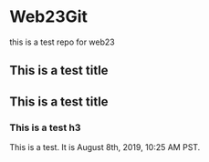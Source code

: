 # Web23Git

this is a test repo for web23

## This is a test title

## This is a test title

### This is a test h3

This is a test. It is August 8th, 2019, 10:25 AM PST.
